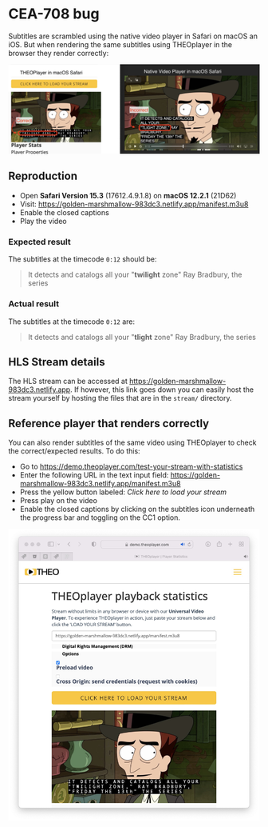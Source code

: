 # CEA-708 bug

Subtitles are scrambled using the native video player in Safari on macOS an iOS. But when rendering the same subtitles using THEOplayer in the browser they render correctly:

![Bug illustration - THEOplayer vs native video player](example.jpg)



## Reproduction

- Open **Safari Version 15.3** (17612.4.9.1.8) on **macOS 12.2.1** (21D62)
- Visit: https://golden-marshmallow-983dc3.netlify.app/manifest.m3u8
- Enable the closed captions
- Play the video

### Expected result

The subtitles at the timecode `0:12` should be:

> It detects and catalogs all your "**twilight** zone" Ray Bradbury, the series

### Actual result

The subtitles at the timecode `0:12` are:

> It detects and catalogs all your "**tlight** zone" Ray Bradbury, the series



## HLS Stream details

The HLS stream can be accessed at https://golden-marshmallow-983dc3.netlify.app. If however, this link goes down you can easily host the stream yourself by hosting the files that are in the `stream/` directory.

## Reference player that renders correctly

You can also render subtitles of the same video using THEOplayer to check the correct/expected results. To do this:

- Go to https://demo.theoplayer.com/test-your-stream-with-statistics
- Enter the following URL in the text input field: https://golden-marshmallow-983dc3.netlify.app/manifest.m3u8
- Press the yellow button labeled: *Click here to load your stream*
- Press play on the video
- Enable the closed captions by clicking on the subtitles icon underneath the progress bar and toggling on the CC1 option.

![TheoPlayer](TheoPlayer.jpg)
